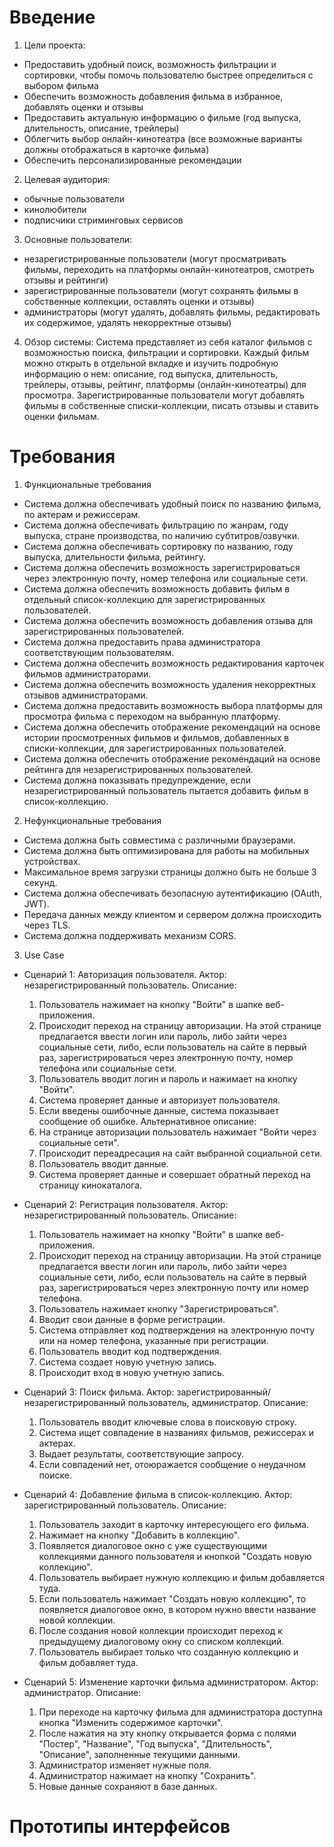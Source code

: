 # Введение
1. Цели проекта:
- Предоставить удобный поиск, возможность фильтрации и сортировки, чтобы помочь пользователю быстрее определиться с выбором фильма
- Обеспечить возможность добавления фильма в избранное, добавлять оценки и отзывы
- Предоставить актуальную информацию о фильме (год выпуска, длительность, описание, трейлеры)
- Облегчить выбор онлайн-кинотеатра (все возможные варианты должны отображаться в карточке фильма)
- Обеспечить персонализированные рекомендации

2. Целевая аудитория:
- обычные пользователи
- кинолюбители
- подписчики стриминговых сервисов

3. Основные пользователи:
- незарегистрированные пользователи (могут просматривать фильмы, переходить на платформы онлайн-кинотеатров, смотреть отзывы и рейтинги)
- зарегистрированные пользователи (могут сохранять фильмы в собственные коллекции, оставлять оценки и отзывы)
- администраторы (могут удалять, добавлять фильмы, редактировать их содержимое, удалять некорректные отзывы)

4. Обзор системы:
Система представляет из себя каталог фильмов с возможностью поиска, фильтрации и сортировки. Каждый фильм можно открыть в отдельной вкладке и изучить подробную информацию о нем: описание, год выпуска, длительность, трейлеры, отзывы, рейтинг, платформы (онлайн-кинотеатры) для просмотра. Зарегистрированные пользователи могут добавлять фильмы в собственные списки-коллекции, писать отзывы и ставить оценки фильмам.

# Требования

1. Функциональные требования
- Система должна обеспечивать удобный поиск по названию фильма, по актерам и режиссерам.
- Система должна обеспечивать фильтрацию по жанрам, году выпуска, стране производства, по наличию субтитров/озвучки.
- Система должна обеспечивать сортировку по названию, году выпуска, длительности фильма, рейтингу.
- Система должна обеспечить возможность зарегистрироваться через электронную почту, номер телефона или социальные сети.
- Система должна обеспечить возможность добавить фильм в отдельный список-коллекцию для зарегистрированных пользователей.
- Система должна обеспечить возможность добавления отзыва для зарегистрированных пользователей.
- Система должна предоставить права администратора соответствующим пользователям.
- Система должна обеспечить возможность редактирования карточек фильмов администраторами.
- Система должна обеспечить возможность удаления некорректных отзывов администраторами.
- Система должна предоставить возможность выбора платформы для просмотра фильма с переходом на выбранную платформу.
- Система должна обеспечить отображение рекомендаций на основе истории просмотренных фильмов и фильмов, добавленных в списки-коллекции, для зарегистрированных пользователей.
- Система должна обеспечить отображение рекомендаций на основе рейтинга для незарегистрированных пользователей.
- Система должна показывать предупреждение, если незарегистрированный пользователь пытается добавить фильм в список-коллекцию.

2. Нефункциональные требования
- Система должна быть совместима с различными браузерами.
- Система должна быть оптимизирована для работы на мобильных устройствах.
- Максимальное время загрузки страницы должно быть не больше 3 секунд.
- Система должна обеспечивать безопасную аутентификацию (OAuth, JWT).
- Передача данных между клиентом и сервером должна происходить через TLS.
- Система должна поддерживать механизм CORS.

3. Use Case
- Сценарий 1: Авторизация пользователя.
  Актор: незарегистрированный пользователь.
  Описание:
  1) Пользователь нажимает на кнопку "Войти" в шапке веб-приложения.
  2) Происходит переход на страницу авторизации. На этой странице предлагается ввести логин или пароль, либо зайти через социальные сети, либо, если пользователь на сайте в первый раз, зарегистрироваться через электронную почту, номер телефона или социальные сети.
  3) Пользователь вводит логин и пароль и нажимает на кнопку "Войти".
  4) Система проверяет данные и авторизует пользователя.
  5) Если введены ошибочные данные, система показывает сообщение об ошибке.
  Альтернативное описание:
  1) На странице авторизации пользователь нажимает "Войти через социальные сети".
  2) Происходит переадресация на сайт выбранной социальной сети.
  3) Пользователь вводит данные.
  4) Система проверяет данные и совершает обратный переход на страницу кинокаталога.
 
- Сценарий 2: Регистрация пользователя.
  Актор: незарегистрированный пользователь.
  Описание:
  1) Пользователь нажимает на кнопку "Войти" в шапке веб-приложения.
  2) Происходит переход на страницу авторизации. На этой странице предлагается ввести логин или пароль, либо зайти через социальные сети, либо, если пользователь на сайте в первый раз, зарегистрироваться через электронную почту или номер телефона.
  3) Пользователь нажимает кнопку "Зарегистрироваться".
  4) Вводит свои данные в форме регистрации.
  5) Система отправляет код подтверждения на электронную почту или на номер телефона, указанные при регистрации.
  6) Пользователь вводит код подтверждения.
  7) Система создает новую учетную запись.
  8) Происходит вход в новую учетную запись.
     
- Сценарий 3: Поиск фильма.
  Актор: зарегистрированный/незарегистрированный пользователь, администратор.
  Описание:
  1) Пользователь вводит ключевые слова в поисковую строку.
  2) Система ищет совпадение в названиях фильмов, режиссерах и актерах.
  3) Выдает результаты, соответствующие запросу.
  4) Если совпадений нет, отоюражается сообщение о неудачном поиске.
     
- Сценарий 4: Добавление фильма в список-коллекцию.
  Актор: зарегистрированный пользователь.
  Описание:
  1) Пользователь заходит в карточку интересующего его фильма.
  2) Нажимает на кнопку "Добавить в коллекцию".
  3) Появляется диалоговое окно с уже существующими коллекциями данного пользователя и кнопкой "Создать новую коллекцию".
  4) Пользователь выбирает нужную коллекцию и фильм добавляется туда.
  5) Если пользователь нажимает "Создать новую коллекцию", то появляется диалоговое окно, в котором нужно ввести название новой коллекции.
  6) После создания новой коллекции происходит переход к предыдущему диалоговому окну со списком коллекций.
  7) Пользователь выбирает только что созданную коллекцию и фильм добавляет туда.
     
- Сценарий 5: Изменение карточки фильма администратором.
  Актор: администратор.
  Описание:
  1) При переходе на карточку фильма для администратора доступна кнопка "Изменить содержимое карточки".
  2) После нажатия на эту кнопку открывается форма с полями "Постер", "Название", "Год выпуска", "Длительность", "Описание", заполненные текущими данными.
  3) Администратор изменяет нужные поля.
  4) Администратор нажимает на кнопку "Сохранить".
  5) Новые данные сохраняют в базе данных.

# Прототипы интерфейсов

